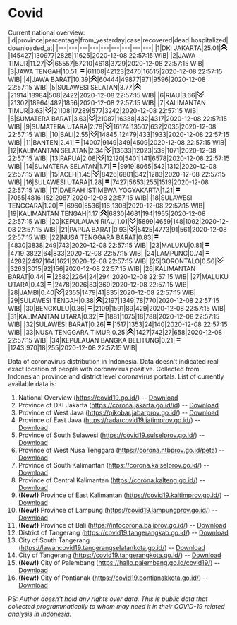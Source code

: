 # Covid
Current national overview:
|id|province|percentage|from_yesterday|case|recovered|dead|hospitalized|downloaded_at|
|---|---|---|---|---|---|---|---|---|
|1|DKI JAKARTA|25.01|![up](https://github.com/ariefrachmannn/covid/raw/master/img/rsz_img_186982.png)|145427|130977|2825|11625|2020-12-08 22:57:15 WIB|
|2|JAWA TIMUR|11.27|![down](https://github.com/ariefrachmannn/covid/raw/master/img/rsz_down.png)|65557|57210|4618|3729|2020-12-08 22:57:15 WIB|
|3|JAWA TENGAH|10.51|![equal](https://github.com/ariefrachmannn/covid/raw/master/img/rsz_equal.png)|61108|42123|2470|16515|2020-12-08 22:57:15 WIB|
|4|JAWA BARAT|10.39|![up](https://github.com/ariefrachmannn/covid/raw/master/img/rsz_img_186982.png)|60444|49877|971|9596|2020-12-08 22:57:15 WIB|
|5|SULAWESI SELATAN|3.77|![up](https://github.com/ariefrachmannn/covid/raw/master/img/rsz_img_186982.png)|21914|18984|508|2422|2020-12-08 22:57:15 WIB|
|6|RIAU|3.66|![down](https://github.com/ariefrachmannn/covid/raw/master/img/rsz_down.png)|21302|18964|482|1856|2020-12-08 22:57:15 WIB|
|7|KALIMANTAN TIMUR|3.63|![down](https://github.com/ariefrachmannn/covid/raw/master/img/rsz_down.png)|21108|17289|577|3242|2020-12-08 22:57:15 WIB|
|8|SUMATERA BARAT|3.63|![down](https://github.com/ariefrachmannn/covid/raw/master/img/rsz_down.png)|21087|16338|432|4317|2020-12-08 22:57:15 WIB|
|9|SUMATERA UTARA|2.78|![down](https://github.com/ariefrachmannn/covid/raw/master/img/rsz_down.png)|16174|13507|632|2035|2020-12-08 22:57:15 WIB|
|10|BALI|2.55|![down](https://github.com/ariefrachmannn/covid/raw/master/img/rsz_down.png)|14845|12479|433|1933|2020-12-08 22:57:15 WIB|
|11|BANTEN|2.41|![equal](https://github.com/ariefrachmannn/covid/raw/master/img/rsz_equal.png)|14007|9149|349|4509|2020-12-08 22:57:15 WIB|
|12|KALIMANTAN SELATAN|2.34|![down](https://github.com/ariefrachmannn/covid/raw/master/img/rsz_down.png)|13633|12023|539|1071|2020-12-08 22:57:15 WIB|
|13|PAPUA|2.08|![down](https://github.com/ariefrachmannn/covid/raw/master/img/rsz_down.png)|12120|5401|141|6578|2020-12-08 22:57:15 WIB|
|14|SUMATERA SELATAN|1.71|![equal](https://github.com/ariefrachmannn/covid/raw/master/img/rsz_equal.png)|9919|8065|542|1312|2020-12-08 22:57:15 WIB|
|15|ACEH|1.45|![down](https://github.com/ariefrachmannn/covid/raw/master/img/rsz_down.png)|8426|6801|342|1283|2020-12-08 22:57:15 WIB|
|16|SULAWESI UTARA|1.28|![equal](https://github.com/ariefrachmannn/covid/raw/master/img/rsz_equal.png)|7427|5653|255|1519|2020-12-08 22:57:15 WIB|
|17|DAERAH ISTIMEWA YOGYAKARTA|1.21|![equal](https://github.com/ariefrachmannn/covid/raw/master/img/rsz_equal.png)|7055|4816|152|2087|2020-12-08 22:57:15 WIB|
|18|SULAWESI TENGGARA|1.20|![equal](https://github.com/ariefrachmannn/covid/raw/master/img/rsz_equal.png)|6960|5536|116|1308|2020-12-08 22:57:15 WIB|
|19|KALIMANTAN TENGAH|1.17|![up](https://github.com/ariefrachmannn/covid/raw/master/img/rsz_img_186982.png)|6830|4681|194|1955|2020-12-08 22:57:15 WIB|
|20|KEPULAUAN RIAU|1.01|![down](https://github.com/ariefrachmannn/covid/raw/master/img/rsz_down.png)|5899|4659|148|1092|2020-12-08 22:57:15 WIB|
|21|PAPUA BARAT|0.93|![down](https://github.com/ariefrachmannn/covid/raw/master/img/rsz_down.png)|5425|4773|91|561|2020-12-08 22:57:15 WIB|
|22|NUSA TENGGARA BARAT|0.83|![equal](https://github.com/ariefrachmannn/covid/raw/master/img/rsz_equal.png)|4830|3838|249|743|2020-12-08 22:57:15 WIB|
|23|MALUKU|0.81|![equal](https://github.com/ariefrachmannn/covid/raw/master/img/rsz_equal.png)|4719|3822|64|833|2020-12-08 22:57:15 WIB|
|24|LAMPUNG|0.74|![equal](https://github.com/ariefrachmannn/covid/raw/master/img/rsz_equal.png)|4282|2497|164|1621|2020-12-08 22:57:15 WIB|
|25|GORONTALO|0.56|![down](https://github.com/ariefrachmannn/covid/raw/master/img/rsz_down.png)|3263|3015|92|156|2020-12-08 22:57:15 WIB|
|26|KALIMANTAN BARAT|0.44|![equal](https://github.com/ariefrachmannn/covid/raw/master/img/rsz_equal.png)|2582|2264|24|294|2020-12-08 22:57:15 WIB|
|27|MALUKU UTARA|0.43|![equal](https://github.com/ariefrachmannn/covid/raw/master/img/rsz_equal.png)|2478|2026|83|369|2020-12-08 22:57:15 WIB|
|28|JAMBI|0.40|![down](https://github.com/ariefrachmannn/covid/raw/master/img/rsz_down.png)|2355|1479|41|835|2020-12-08 22:57:15 WIB|
|29|SULAWESI TENGAH|0.38|![up](https://github.com/ariefrachmannn/covid/raw/master/img/rsz_img_186982.png)|2197|1349|78|770|2020-12-08 22:57:15 WIB|
|30|BENGKULU|0.36|![equal](https://github.com/ariefrachmannn/covid/raw/master/img/rsz_equal.png)|2109|1591|89|429|2020-12-08 22:57:15 WIB|
|31|KALIMANTAN UTARA|0.32|![equal](https://github.com/ariefrachmannn/covid/raw/master/img/rsz_equal.png)|1881|1075|18|788|2020-12-08 22:57:15 WIB|
|32|SULAWESI BARAT|0.26|![equal](https://github.com/ariefrachmannn/covid/raw/master/img/rsz_equal.png)|1517|1353|24|140|2020-12-08 22:57:15 WIB|
|33|NUSA TENGGARA TIMUR|0.25|![up](https://github.com/ariefrachmannn/covid/raw/master/img/rsz_img_186982.png)|1427|742|27|658|2020-12-08 22:57:15 WIB|
|34|KEPULAUAN BANGKA BELITUNG|0.21|![equal](https://github.com/ariefrachmannn/covid/raw/master/img/rsz_equal.png)|1243|970|18|255|2020-12-08 22:57:15 WIB|

Data of coronavirus distribution in Indonesia. Data doesn't indicated real exact location of people with coronavirus positive. Collected from Indonesian province and district level coronavirus portals. List of currently available data is:
1. National Overview (https://covid19.go.id/) -- [Download](https://www.dropbox.com/s/66ly270fw4y76fx/covid_nasional.csv?dl=0)
2. Province of DKI Jakarta (https://corona.jakarta.go.id/id) -- [Download](https://riwayat-file-covid-19-dki-jakarta-jakartagis.hub.arcgis.com/)
3. Province of West Java (https://pikobar.jabarprov.go.id/) -- [Download](https://www.dropbox.com/s/alg0zp60fylq6cn/covid_jabar.csv?dl=0)
4. Province of East Java (https://radarcovid19.jatimprov.go.id/) -- [Download](https://www.dropbox.com/sh/e7vtgcnl4ckbvr4/AADo9UMRDZvrhHn66qTHZOvNa?dl=0)
5. Province of South Sulawesi (https://covid19.sulselprov.go.id/) -- [Download](https://www.dropbox.com/s/z5ek23lwcztj7z7/covid_sulsel.csv?dl=0)
6. Province of West Nusa Tenggara (https://corona.ntbprov.go.id/peta) -- [Download](https://www.dropbox.com/s/4p2k93n42xx0c00/covid_ntb.csv?dl=0)
7. Province of South Kalimantan (https://corona.kalselprov.go.id/) -- [Download](https://www.dropbox.com/sh/7aa2kvz8lb04pzz/AADH1Oj5oFMw2mp-D3JStPRsa?dl=0)
8. Province of Central Kalimantan (https://corona.kalteng.go.id/) -- [Download](https://www.dropbox.com/s/9q01v5r3ys2ozk4/covid_kalteng.csv?dl=0)
9. **(New!)** Province of East Kalimantan (https://covid19.kaltimprov.go.id/) -- [Download](https://www.dropbox.com/sh/qhpxj532nm80goa/AAB6ek_fp1__ieTR0TFQpfIga?dl=0)
10. **(New!)** Province of Lampung (https://covid19.lampungprov.go.id/) -- [Download](https://www.dropbox.com/s/ecuew6oa9kzwqwx/covid_lampung.csv?dl=0)
11. **(New!)** Province of Bali (https://infocorona.baliprov.go.id/) -- [Download](https://www.dropbox.com/sh/iceiwun4ufttmiu/AAC7dSRMpfTjPI1Lfzw-LeCUa?dl=0)
12. District of Tangerang (https://covid19.tangerangkab.go.id/) -- [Download](https://www.dropbox.com/sh/yxovyy6sy5bnz4p/AACZzVHinisKmz8oQWyQJ3nua?dl=0)
13. City of South Tangerang (https://lawancovid19.tangerangselatankota.go.id/) -- [Download](https://www.dropbox.com/s/zlvxo4ivswdzmle/covid_tangsel.csv?dl=0)
14. City of Tangerang (https://covid19.tangerangkota.go.id/) -- [Download](https://www.dropbox.com/s/e53224kvdrpjzy0/covid_tangkot.csv?dl=0)
15. **(New!)** City of Palembang (https://hallo.palembang.go.id/covid19/) -- [Download](https://www.dropbox.com/sh/oj17bhwhlpjht9e/AABZEG-OiaSaFvikATDx6coEa?dl=0)
16. **(New!)** City of Pontianak (https://covid19.pontianakkota.go.id/) -- [Download](https://www.dropbox.com/sh/66if3y4ly51j4sh/AADQ-zwLGa7Kz4ZzJgDw2-3na?dl=0)

PS: *Author doesn't hold any rights over data. This is public data that collected programmatically to whom may need it in their COVID-19 related analysis in Indonesia.*
